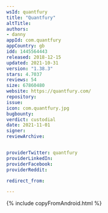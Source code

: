 ```yaml
---
wsId: quantfury
title: "Quantfury"
altTitle: 
authors:
- danny
appId: com.quantfury
appCountry: gb
idd: 1445564443
released: 2018-12-15
updated: 2021-10-31
version: "1.38.3"
stars: 4.7037
reviews: 54
size: 67860480
website: https://quantfury.com/
repository: 
issue: 
icon: com.quantfury.jpg
bugbounty: 
verdict: custodial
date: 2021-11-01
signer: 
reviewArchive:


providerTwitter: quantfury
providerLinkedIn: 
providerFacebook: 
providerReddit: 

redirect_from:

---
```

{% include copyFromAndroid.html %}
